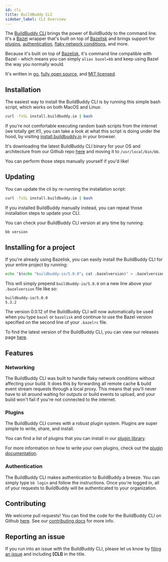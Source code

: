 ```yaml
---
id: cli
title: BuildBuddy CLI
sidebar_label: CLI Overview
---
```


The [BuildBuddy CLI](/cli) brings the power of BuildBuddy to the command line. It's a [Bazel](https://bazel.build/) wrapper that's built on top of [Bazelisk](https://github.com/bazelbuild/bazelisk) and brings support for [plugins](#plugins), [authentication](#authentication), [flaky network conditions](#networking), and more.

Because it's built on top of [Bazelisk](https://github.com/bazelbuild/bazelisk), it's command line compatible with Bazel - which means you can simply `alias bazel=bb` and keep using Bazel the way you normally would.

It's written in [go](https://go.dev/), [fully open source](https://github.com/buildbuddy-io/buildbuddy/tree/master/cli), and [MIT licensed](https://opensource.org/licenses/MIT).

## Installation

The easiest way to install the BuildBuddy CLI is by running this simple bash script, which works on both MacOS and Linux:

```bash
curl -fsSL install.buildbuddy.io | bash
```

If you're not comfortable executing random bash scripts from the internet (we totally get it!), you can take a look at what this script is doing under the hood, by visiting [install.buildbuddy.io](https://install.buildbuddy.io) in your browser.

It's downloading the latest BuildBuddy CLI binary for your OS and architecture from our Github repo [here](https://github.com/buildbuddy-io/bazel/releases) and moving it to `/usr/local/bin/bb`.

You can perform those steps manually yourself if you'd like!

## Updating

You can update the cli by re-running the installation script:

```bash
curl -fsSL install.buildbuddy.io | bash
```

If you installed BuildBuddy manually instead, you can repeat those installation steps to update your CLI.

You can check your BuildBuddy CLI version at any time by running:

```bash
bb version
```

## Installing for a project

If you're already using Bazelisk, you can easily install the BuildBuddy CLI for your entire project by running:

```bash
echo "$(echo "buildbuddy-io/5.0.0"; cat .bazelversion)" > .bazelversion
```

This will simply prepend `buildbuddy-io/5.0.0` on a new line above your `.bazelversion` file like so:

```title=".bazelversion"
buildbuddy-io/5.0.0
5.3.2
```

The version 0.0.12 of the BuildBuddy CLI will now automatically be used when you type `bazel` or `bazelisk` and continue to use the Bazel version specified on the second line of your `.bazelrc` file.

To find the latest version of the BuildBuddy CLI, you can view our releases page [here](https://github.com/buildbuddy-io/bazel/releases).

## Features

### Networking

The BuildBuddy CLI was built to handle flaky network conditions without affecting your build. It does this by forwarding all remote cache & build event stream requests through a local proxy. This means that you'll never have to sit around waiting for outputs or build events to upload, and your build won't fail if you're not connected to the internet.

### Plugins

The BuildBuddy CLI comes with a robust plugin system. Plugins are super simple to write, share, and install.

You can find a list of plugins that you can install in our [plugin library](/plugins).

For more information on how to write your own plugins, check out the [plugin documentation](/docs/cli-plugins).

### Authentication

The BuildBuddy CLI makes authentication to BuildBuddy a breeze. You can simply type `bb login` and follow the instructions. Once you're logged in, all of your requests to BuildBuddy will be authenticated to your organization.

## Contributing

We welcome pull requests! You can find the code for the BuildBuddy CLI on Github [here](https://github.com/buildbuddy-io/buildbuddy/tree/master/cli). See our [contributing docs](https://www.buildbuddy.io/docs/contributing) for more info.

## Reporting an issue

If you run into an issue with the BuildBuddy CLI, please let us know by [filing an issue](https://github.com/buildbuddy-io/buildbuddy/issues/new) and including **[CLI]** in the title.

